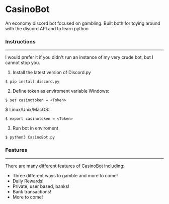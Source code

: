 # CasinoBot
An economy discord bot focused on gambling. Built both for toying around with the discord API and to learn python


### Instructions
---
I would prefer it if you didn't run an instance of my very crude bot, but I cannot stop you.

1. Install the latest version of Discord.py
```
$ pip install discord.py
```
2. Define token as enviroment variable
Windows:
```
$ set casinotoken = <Token>
```
$ Linux/Unix/MacOS:
```
$ export casinotoken = <Token>
```
3. Run bot in enviroment
```
$ python3 CasinoBot.py
```

### Features
---
There are many different features of CasinoBot including:
* Three different ways to gamble and more to come!
* Daily Rewards!
* Private, user based, banks!
* Bank transactions!
* More to come!
